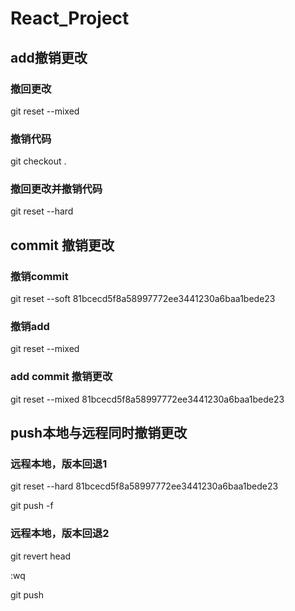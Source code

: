 # React_Project
## add撤销更改

### 撤回更改

git reset --mixed

### 撤销代码

git checkout .



### 撤回更改并撤销代码

git reset --hard







## commit 撤销更改

### 撤销commit 

git reset --soft 81bcecd5f8a58997772ee3441230a6baa1bede23

### 撤销add

git reset --mixed



### add commit 撤销更改

git reset --mixed 81bcecd5f8a58997772ee3441230a6baa1bede23







## push本地与远程同时撤销更改

### 远程本地，版本回退1

git reset --hard 81bcecd5f8a58997772ee3441230a6baa1bede23

git push -f

### 远程本地，版本回退2

git revert head

:wq

git push